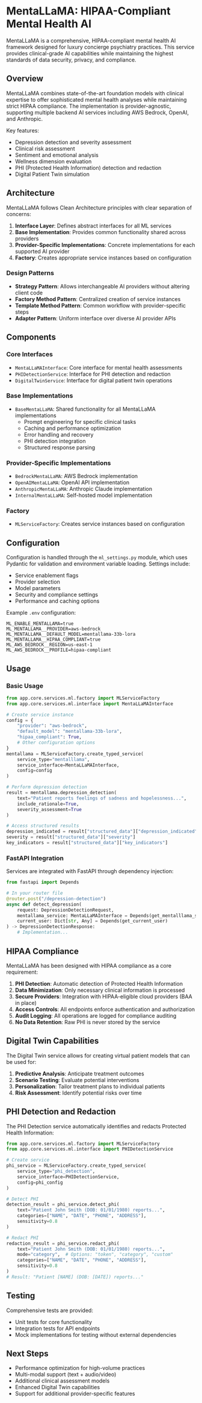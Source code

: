 # MentaLLaMA: HIPAA-Compliant Mental Health AI

MentaLLaMA is a comprehensive, HIPAA-compliant mental health AI framework designed for luxury concierge psychiatry practices. This service provides clinical-grade AI capabilities while maintaining the highest standards of data security, privacy, and compliance.

## Overview

MentaLLaMA combines state-of-the-art foundation models with clinical expertise to offer sophisticated mental health analyses while maintaining strict HIPAA compliance. The implementation is provider-agnostic, supporting multiple backend AI services including AWS Bedrock, OpenAI, and Anthropic.

Key features:
- Depression detection and severity assessment
- Clinical risk assessment
- Sentiment and emotional analysis
- Wellness dimension evaluation
- PHI (Protected Health Information) detection and redaction
- Digital Patient Twin simulation

## Architecture

MentaLLaMA follows Clean Architecture principles with clear separation of concerns:

1. **Interface Layer**: Defines abstract interfaces for all ML services
2. **Base Implementation**: Provides common functionality shared across providers
3. **Provider-Specific Implementations**: Concrete implementations for each supported AI provider
4. **Factory**: Creates appropriate service instances based on configuration

### Design Patterns

- **Strategy Pattern**: Allows interchangeable AI providers without altering client code
- **Factory Method Pattern**: Centralized creation of service instances
- **Template Method Pattern**: Common workflow with provider-specific steps
- **Adapter Pattern**: Uniform interface over diverse AI provider APIs

## Components

### Core Interfaces

- `MentaLLaMAInterface`: Core interface for mental health assessments
- `PHIDetectionService`: Interface for PHI detection and redaction
- `DigitalTwinService`: Interface for digital patient twin operations

### Base Implementations

- `BaseMentaLLaMA`: Shared functionality for all MentaLLaMA implementations
  - Prompt engineering for specific clinical tasks
  - Caching and performance optimization
  - Error handling and recovery
  - PHI detection integration
  - Structured response parsing

### Provider-Specific Implementations

- `BedrockMentaLLaMA`: AWS Bedrock implementation
- `OpenAIMentaLLaMA`: OpenAI API implementation
- `AnthropicMentaLLaMA`: Anthropic Claude implementation
- `InternalMentaLLaMA`: Self-hosted model implementation

### Factory

- `MLServiceFactory`: Creates service instances based on configuration

## Configuration

Configuration is handled through the `ml_settings.py` module, which uses Pydantic for validation and environment variable loading. Settings include:

- Service enablement flags
- Provider selection
- Model parameters
- Security and compliance settings
- Performance and caching options

Example `.env` configuration:
```
ML_ENABLE_MENTALLAMA=true
ML_MENTALLAMA__PROVIDER=aws-bedrock
ML_MENTALLAMA__DEFAULT_MODEL=mentallama-33b-lora
ML_MENTALLAMA__HIPAA_COMPLIANT=true
ML_AWS_BEDROCK__REGION=us-east-1
ML_AWS_BEDROCK__PROFILE=hipaa-compliant
```

## Usage

### Basic Usage

```python
from app.core.services.ml.factory import MLServiceFactory
from app.core.services.ml.interface import MentaLLaMAInterface

# Create service instance
config = {
    "provider": "aws-bedrock",
    "default_model": "mentallama-33b-lora",
    "hipaa_compliant": True,
    # Other configuration options
}
mentallama = MLServiceFactory.create_typed_service(
    service_type="mentalllama",
    service_interface=MentaLLaMAInterface,
    config=config
)

# Perform depression detection
result = mentallama.depression_detection(
    text="Patient reports feelings of sadness and hopelessness...",
    include_rationale=True,
    severity_assessment=True
)

# Access structured results
depression_indicated = result["structured_data"]["depression_indicated"]
severity = result["structured_data"]["severity"]
key_indicators = result["structured_data"]["key_indicators"]
```

### FastAPI Integration

Services are integrated with FastAPI through dependency injection:

```python
from fastapi import Depends

# In your router file
@router.post("/depression-detection")
async def detect_depression(
    request: DepressionDetectionRequest,
    mentallama_service: MentaLLaMAInterface = Depends(get_mentalllama_service),
    current_user: Dict[str, Any] = Depends(get_current_user)
) -> DepressionDetectionResponse:
    # Implementation...
```

## HIPAA Compliance

MentaLLaMA has been designed with HIPAA compliance as a core requirement:

1. **PHI Detection**: Automatic detection of Protected Health Information
2. **Data Minimization**: Only necessary clinical information is processed
3. **Secure Providers**: Integration with HIPAA-eligible cloud providers (BAA in place)
4. **Access Controls**: All endpoints enforce authentication and authorization
5. **Audit Logging**: All operations are logged for compliance auditing
6. **No Data Retention**: Raw PHI is never stored by the service

## Digital Twin Capabilities

The Digital Twin service allows for creating virtual patient models that can be used for:

1. **Predictive Analysis**: Anticipate treatment outcomes
2. **Scenario Testing**: Evaluate potential interventions
3. **Personalization**: Tailor treatment plans to individual patients
4. **Risk Assessment**: Identify potential risks over time

## PHI Detection and Redaction

The PHI Detection service automatically identifies and redacts Protected Health Information:

```python
from app.core.services.ml.factory import MLServiceFactory
from app.core.services.ml.interface import PHIDetectionService

# Create service
phi_service = MLServiceFactory.create_typed_service(
    service_type="phi_detection",
    service_interface=PHIDetectionService,
    config=phi_config
)

# Detect PHI
detection_result = phi_service.detect_phi(
    text="Patient John Smith (DOB: 01/01/1980) reports...",
    categories=["NAME", "DATE", "PHONE", "ADDRESS"],
    sensitivity=0.8
)

# Redact PHI
redaction_result = phi_service.redact_phi(
    text="Patient John Smith (DOB: 01/01/1980) reports...",
    mode="category",  # Options: "token", "category", "custom"
    categories=["NAME", "DATE", "PHONE", "ADDRESS"],
    sensitivity=0.8
)
# Result: "Patient [NAME] (DOB: [DATE]) reports..."
```

## Testing

Comprehensive tests are provided:
- Unit tests for core functionality
- Integration tests for API endpoints
- Mock implementations for testing without external dependencies

## Next Steps

- Performance optimization for high-volume practices
- Multi-modal support (text + audio/video)
- Additional clinical assessment models
- Enhanced Digital Twin capabilities
- Support for additional provider-specific features